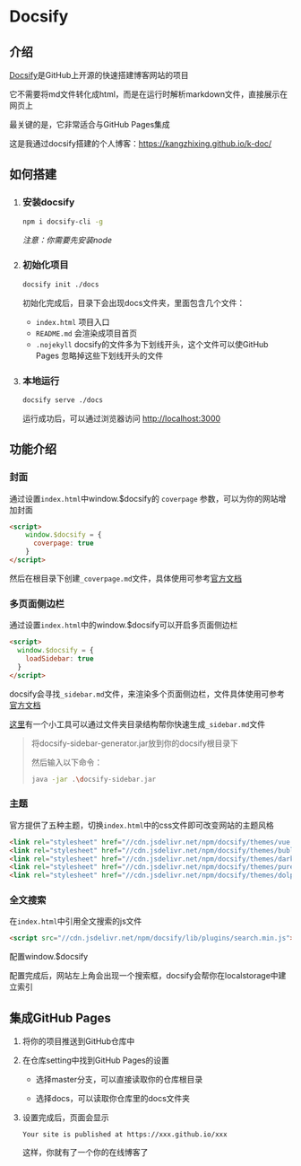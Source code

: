 # Docsify

## 介绍

[Docsify](https://github.com/docsifyjs/docsify)是GitHub上开源的快速搭建博客网站的项目

它不需要将md文件转化成html，而是在运行时解析markdown文件，直接展示在网页上

最关键的是，它非常适合与GitHub Pages集成

这是我通过docsify搭建的个人博客：https://kangzhixing.github.io/k-doc/



## 如何搭建

1. ### 安装docsify

   ```bash
   npm i docsify-cli -g
   ```

   *注意：你需要先安装node*

2. ### 初始化项目

   ```bash
   docsify init ./docs
   ```

   初始化完成后，目录下会出现docs文件夹，里面包含几个文件：

   - `index.html` 项目入口
   - `README.md` 会渲染成项目首页
   - `.nojekyll` docsify的文件多为下划线开头，这个文件可以使GitHub Pages 忽略掉这些下划线开头的文件

3. ### 本地运行
   ```bash
   docsify serve ./docs
   ```

   运行成功后，可以通过浏览器访问 [http://localhost:3000](http://localhost:3000)

## 功能介绍

### 封面

通过设置`index.html`中window.$docsify的 `coverpage` 参数，可以为你的网站增加封面

```html
<script>
    window.$docsify = {
      coverpage: true
    }
</script>
```

然后在根目录下创建`_coverpage.md`文件，具体使用可参考[官方文档](https://docsify.js.org/#/zh-cn/cover)

### 多页面侧边栏

通过设置`index.html`中的window.$docsify可以开启多页面侧边栏

```html
<script>
  window.$docsify = {
    loadSidebar: true
  }
</script>
```

docsify会寻找`_sidebar.md`文件，来渲染多个页面侧边栏，文件具体使用可参考[官方文档](https://docsify.js.org/#/zh-cn/more-pages)

[这里](https://github.com/kangzhixing/docsify-sidebar-generator)有一个小工具可以通过文件夹目录结构帮你快速生成`_sidebar.md`文件

>  将docsify-sidebar-generator.jar放到你的docsify根目录下
>
>  然后输入以下命令：
>
>  ```bash
>  java -jar .\docsify-sidebar.jar
>  ```

### 主题

官方提供了五种主题，切换`index.html`中的css文件即可改变网站的主题风格

```html
<link rel="stylesheet" href="//cdn.jsdelivr.net/npm/docsify/themes/vue.css">
<link rel="stylesheet" href="//cdn.jsdelivr.net/npm/docsify/themes/buble.css">
<link rel="stylesheet" href="//cdn.jsdelivr.net/npm/docsify/themes/dark.css">
<link rel="stylesheet" href="//cdn.jsdelivr.net/npm/docsify/themes/pure.css">
<link rel="stylesheet" href="//cdn.jsdelivr.net/npm/docsify/themes/dolphin.css">
```

### 全文搜索

在`index.html`中引用全文搜索的js文件

```html
<script src="//cdn.jsdelivr.net/npm/docsify/lib/plugins/search.min.js"></script>
```

配置window.$docsify

<script>
  window.$docsify = {
    search: 'auto'
  }
</script>

配置完成后，网站左上角会出现一个搜索框，docsify会帮你在localstorage中建立索引

## 集成GitHub Pages

1. 将你的项目推送到GitHub仓库中

2. 在仓库setting中找到GitHub Pages的设置

   - 选择master分支，可以直接读取你的仓库根目录

   - 选择docs，可以读取你仓库里的docs文件夹

3. 设置完成后，页面会显示

   ```
   Your site is published at https://xxx.github.io/xxx
   ```

   这样，你就有了一个你的在线博客了